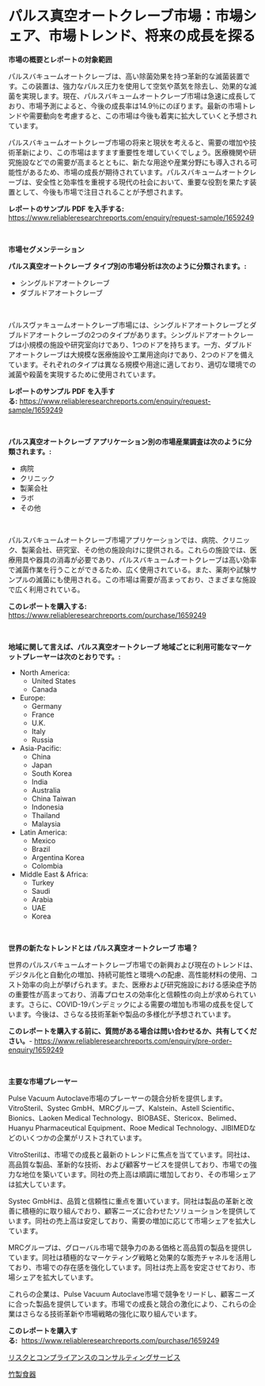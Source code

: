 <p><h1>パルス真空オートクレーブ市場：市場シェア、市場トレンド、将来の成長を探る</h1></p><p><strong>市場の概要とレポートの対象範囲</strong></p>
<p><p>パルスバキュームオートクレーブは、高い除菌効果を持つ革新的な滅菌装置です。この装置は、強力なパルス圧力を使用して空気や蒸気を除去し、効果的な滅菌を実現します。現在、パルスバキュームオートクレーブ市場は急速に成長しており、市場予測によると、今後の成長率は14.9％にのぼります。最新の市場トレンドや需要動向を考慮すると、この市場は今後も着実に拡大していくと予想されています。</p><p>パルスバキュームオートクレーブ市場の将来と現状を考えると、需要の増加や技術革新により、この市場はますます重要性を増していくでしょう。医療機関や研究施設などでの需要が高まるとともに、新たな用途や産業分野にも導入される可能性があるため、市場の成長が期待されています。パルスバキュームオートクレーブは、安全性と効率性を重視する現代の社会において、重要な役割を果たす装置として、今後も市場で注目されることが予想されます。</p></p>
<p><strong>レポートのサンプル PDF を入手する:</strong> <a href="https://www.reliableresearchreports.com/enquiry/request-sample/1659249">https://www.reliableresearchreports.com/enquiry/request-sample/1659249</a></p>
<p>&nbsp;</p>
<p><strong>市場セグメンテーション</strong></p>
<p><strong>パルス真空オートクレーブ タイプ別の市場分析は次のように分類されます。:</strong></p>
<p><ul><li>シングルドアオートクレーブ</li><li>ダブルドアオートクレーブ</li></ul></p>
<p>&nbsp;</p>
<p><p>パルスヴァキュームオートクレーブ市場には、シングルドアオートクレーブとダブルドアオートクレーブの2つのタイプがあります。シングルドアオートクレーブは小規模の施設や研究室向けであり、1つのドアを持ちます。一方、ダブルドアオートクレーブは大規模な医療施設や工業用途向けであり、2つのドアを備えています。それぞれのタイプは異なる規模や用途に適しており、適切な環境での滅菌や殺菌を実現するために使用されています。</p></p>
<p><strong>レポートのサンプル PDF を入手する:</strong>&nbsp;<a href="https://www.reliableresearchreports.com/enquiry/request-sample/1659249">https://www.reliableresearchreports.com/enquiry/request-sample/1659249</a></p>
<p>&nbsp;</p>
<p><strong> パルス真空オートクレーブ アプリケーション別の市場産業調査は次のように分類されます。:</strong></p>
<p><ul><li>病院</li><li>クリニック</li><li>製薬会社</li><li>ラボ</li><li>その他</li></ul></p>
<p>&nbsp;</p>
<p><p>パルスバキュームオートクレーブ市場アプリケーションでは、病院、クリニック、製薬会社、研究室、その他の施設向けに提供される。これらの施設では、医療用具や器具の消毒が必要であり、パルスバキュームオートクレーブは高い効率で滅菌作業を行うことができるため、広く使用されている。また、薬剤や試験サンプルの滅菌にも使用される。この市場は需要が高まっており、さまざまな施設で広く利用されている。</p></p>
<p><strong>このレポートを購入する:</strong>&nbsp; <a href="https://www.reliableresearchreports.com/purchase/1659249">https://www.reliableresearchreports.com/purchase/1659249</a></p>
<p>&nbsp;</p>
<p><strong>地域に関して言えば、パルス真空オートクレーブ 地域ごとに利用可能なマーケットプレーヤーは次のとおりです。:</strong></p>
<p><ul>
    <li>
        North America:
        <ul>
            <li>United States</li>
            <li>Canada</li>
        </ul>
    </li>
    <li>
        Europe:
        <ul>
            <li>Germany</li>
            <li>France</li>
            <li>U.K.</li>
            <li>Italy</li>
            <li>Russia</li>
        </ul>
    </li>
    <li>
        Asia-Pacific:
        <ul>
            <li>China</li>
            <li>Japan</li>
            <li>South Korea</li>
            <li>India</li>
            <li>Australia</li>
            <li>China Taiwan</li>
            <li>Indonesia</li>
            <li>Thailand</li>
            <li>Malaysia</li>
        </ul>
    </li>
    <li>
        Latin America:
        <ul>
            <li>Mexico</li>
            <li>Brazil</li>
            <li>Argentina Korea</li>
            <li>Colombia</li>
        </ul>
    </li>
    <li>
        Middle East & Africa:
        <ul>
            <li>Turkey</li>
            <li>Saudi</li>
            <li>Arabia</li>
            <li>UAE</li>
            <li>Korea</li>
        </ul>
    </li>
    </ul></p>
<p>&nbsp;</p>
<p><strong>世界の新たなトレンドとは パルス真空オートクレーブ 市場？</strong></p>
<p><p>世界のパルスバキュームオートクレーブ市場での新興および現在のトレンドは、デジタル化と自動化の増加、持続可能性と環境への配慮、高性能材料の使用、コスト効率の向上が挙げられます。また、医療および研究施設における感染症予防の重要性が高まっており、消毒プロセスの効率化と信頼性の向上が求められています。さらに、COVID-19パンデミックによる需要の増加も市場の成長を促しています。今後は、さらなる技術革新や製品の多様化が予想されています。</p></p>
<p><strong>このレポートを購入する前に、質問がある場合は問い合わせるか、共有してください。</strong>- <a href="https://www.reliableresearchreports.com/enquiry/pre-order-enquiry/1659249">https://www.reliableresearchreports.com/enquiry/pre-order-enquiry/1659249</a></p>
<p>&nbsp;</p>
<p><strong>主要な市場プレーヤー</strong></p>
<p><p>Pulse Vacuum Autoclave市場のプレーヤーの競合分析を提供します。 VitroSteril、Systec GmbH、MRCグループ、Kalstein、Astell Scientific、Bionics、Laoken Medical Technology、BIOBASE、Stericox、Belimed、Huanyu Pharmaceutical Equipment、Rooe Medical Technology、JIBIMEDなどのいくつかの企業がリストされています。</p><p>VitroSterilは、市場での成長と最新のトレンドに焦点を当てています。同社は、高品質な製品、革新的な技術、および顧客サービスを提供しており、市場での強力な地位を築いています。同社の売上高は順調に増加しており、その市場シェアは拡大しています。</p><p>Systec GmbHは、品質と信頼性に重点を置いています。同社は製品の革新と改善に積極的に取り組んでおり、顧客ニーズに合わせたソリューションを提供しています。同社の売上高は安定しており、需要の増加に応じて市場シェアを拡大しています。</p><p>MRCグループは、グローバル市場で競争力のある価格と高品質の製品を提供しています。同社は積極的なマーケティング戦略と効果的な販売チャネルを活用しており、市場での存在感を強化しています。同社は売上高を安定させており、市場シェアを拡大しています。</p><p>これらの企業は、Pulse Vacuum Autoclave市場で競争をリードし、顧客ニーズに合った製品を提供しています。市場での成長と競合の激化により、これらの企業はさらなる技術革新や市場戦略の強化に取り組んでいます。</p></p>
<p><strong>このレポートを購入する:</strong>&nbsp;&nbsp;<a href="https://www.reliableresearchreports.com/purchase/1659249">https://www.reliableresearchreports.com/purchase/1659249</a></p>
<p><p><a href="https://github.com/RodHoppe07/Market-Research-Report-List-1/blob/main/462245812573.md">リスクとコンプライアンスのコンサルティングサービス</a></p><p><a href="https://github.com/laurenreichert/Market-Research-Report-List-1/blob/main/425086212572.md">竹製食器</a></p></p>